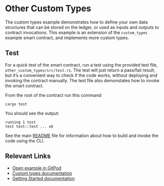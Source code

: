 # Other Custom Types
The custom types example demonstrates how to define your own data structures that can be stored on the ledger, or used as inputs and outputs to contract invocations. This example is an extension of the `custom_types` example smart contract, and implements more custom types.


## Test
For a quick test of the smart contract, run a test using the provided test file, `other_custom_types/src/test.rs`. The test will just return a pass/fail result, but it’s a convenient way to check if the code works, without deploying and invoking the contract manually. The test file also demonstates how to invoke the smart contract. 

From the root of the contract run this command:

```
cargo test
```

You should see the output:

```
running 1 test
test test::test ... ok
```

See the main [README](../README.md) file for information about how to build and invoke the code using the CLI.

## Relevant Links
- [Open example in GitPod](https://gitpod.io/#https://github.com/stellar/soroban-examples/tree/v21.6.0)
- [Custom types documentation](https://developers.stellar.org/docs/learn/encyclopedia/contract-development/types/custom-types)
- [Getting Started documentation](https://developers.stellar.org/docs/build/smart-contracts/getting-started)
